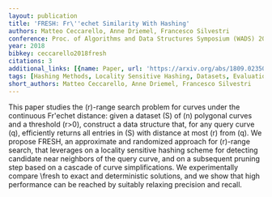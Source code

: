 ```yaml
---
layout: publication
title: 'FRESH: Fr\''echet Similarity With Hashing'
authors: Matteo Ceccarello, Anne Driemel, Francesco Silvestri
conference: Proc. of Algorithms and Data Structures Symposium (WADS) 2019
year: 2018
bibkey: ceccarello2018fresh
citations: 3
additional_links: [{name: Paper, url: 'https://arxiv.org/abs/1809.02350'}]
tags: [Hashing Methods, Locality Sensitive Hashing, Datasets, Evaluation]
short_authors: Matteo Ceccarello, Anne Driemel, Francesco Silvestri
---
```

This paper studies the \(r\)-range search problem for curves under the
continuous Fr\'echet distance: given a dataset \(S\) of \(n\) polygonal curves and
a threshold \(r>0\), construct a data structure that, for any query curve \(q\),
efficiently returns all entries in \(S\) with distance at most \(r\) from \(q\). We
propose FRESH, an approximate and randomized approach for \(r\)-range search,
that leverages on a locality sensitive hashing scheme for detecting candidate
near neighbors of the query curve, and on a subsequent pruning step based on a
cascade of curve simplifications. We experimentally compare \fresh to exact and
deterministic solutions, and we show that high performance can be reached by
suitably relaxing precision and recall.